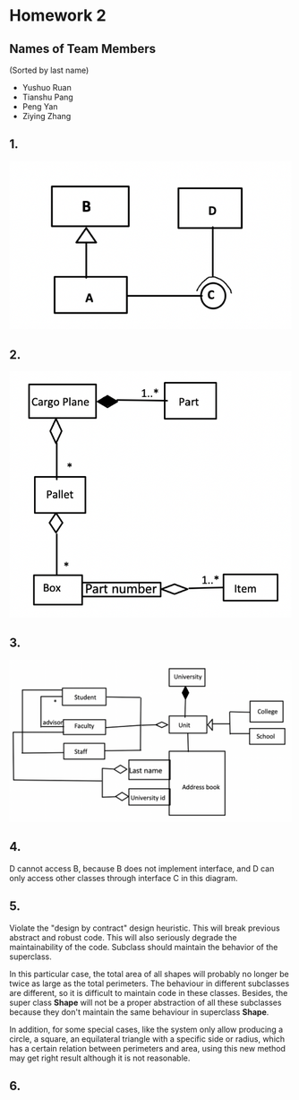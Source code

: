 # Homework 2

## Names of Team Members

(Sorted by last name)

- Yushuo Ruan
- Tianshu Pang
- Peng Yan
- Ziying Zhang

## 1. 

![2.1](images/2.1.png)

## 2. 

![2.2](images/2.2.png)

## 3.

![2.3](images/2.3.png)

## 4.

D cannot access B, because B does not implement interface, and D can only access other classes through interface C in this diagram. 

## 5.

Violate the "design by contract" design heuristic. This will break previous abstract and robust code. This will also seriously degrade the maintainability of the code. Subclass should maintain the behavior of the superclass. 

In this particular case, the total area of all shapes will probably no longer be twice as large as the total perimeters. The behaviour in different subclasses are different, so it is difficult to maintain code in these classes. Besides, the super class **Shape** will not be a proper abstraction of all these subclasses because they don't maintain the same behaviour in superclass **Shape**.

In addition, for some special cases, like the system only allow producing a circle, a square, an equilateral triangle with a specific side or radius, which has a certain relation between perimeters and area, using this new method may get right result although it is not reasonable.
## 6.


